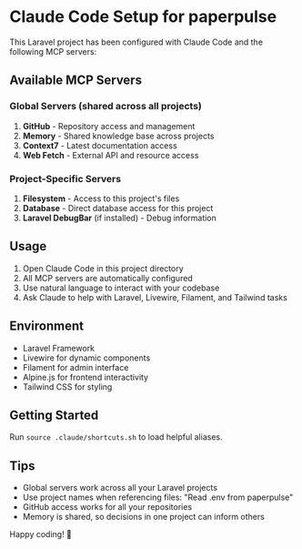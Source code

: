 # Claude Code Setup for paperpulse

This Laravel project has been configured with Claude Code and the following MCP servers:

## Available MCP Servers

### Global Servers (shared across all projects)
1. **GitHub** - Repository access and management
2. **Memory** - Shared knowledge base across projects
3. **Context7** - Latest documentation access
4. **Web Fetch** - External API and resource access

### Project-Specific Servers
1. **Filesystem** - Access to this project's files
2. **Database** - Direct database access for this project
3. **Laravel DebugBar** (if installed) - Debug information

## Usage
1. Open Claude Code in this project directory
2. All MCP servers are automatically configured
3. Use natural language to interact with your codebase
4. Ask Claude to help with Laravel, Livewire, Filament, and Tailwind tasks

## Environment
- Laravel Framework
- Livewire for dynamic components
- Filament for admin interface
- Alpine.js for frontend interactivity
- Tailwind CSS for styling

## Getting Started
Run `source .claude/shortcuts.sh` to load helpful aliases.

## Tips
- Global servers work across all your Laravel projects
- Use project names when referencing files: "Read .env from paperpulse"
- GitHub access works for all your repositories
- Memory is shared, so decisions in one project can inform others

Happy coding! 🚀
